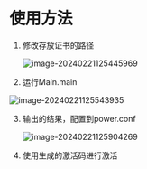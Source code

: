 # 使用方法

1. 修改存放证书的路径

   ![image-20240221125445969](E:\idea_data\jetbrains-license\assets\image-20240221125445969.png)

2. 运行Main.main

![image-20240221125543935](E:\idea_data\jetbrains-license\assets\image-20240221125543935.png)

3. 输出的结果，配置到power.conf

   <img src="E:\idea_data\jetbrains-license\assets\image-20240221125904269.png" alt="image-20240221125904269"  />

4. 使用生成的激活码进行激活
